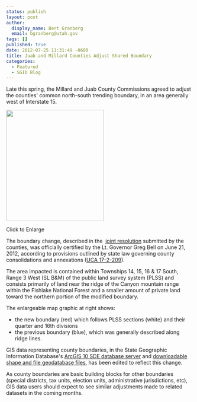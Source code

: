 ```yaml
---
status: publish
layout: post
author:
  display_name: Bert Granberg
  email: bgranberg@utah.gov
tags: []
published: true
date: 2012-07-25 11:31:49 -0600
title: Juab and Millard Counties Adjust Shared Boundary
categories:
  - Featured
  - SGID Blog
---
```

<p>Late this spring, the Millard and Juab County Commissions agreed to adjust the counties' common north-south trending boundary, in an area generally west of Interstate 15.</p>
<div class="caption"><a href="{{ "/downloads/2012-juab-millard-county-boundary-change.png" | prepend: site.baseurl }}"><img title="2012 Juab-Millard County Boundary Change Agreement" src="{{ "/images/2012-juab-millard-county-boundary-change-264x300.png" | prepend: site.baseurl }}" alt="" width="264" height="300" /></a><p class="caption-text">Click to Enlarge</p></div>
<p>The boundary change, described in the  <a href="http://municert.utah.gov/Media/Default/Municipal%20Certifications/2012/Juab%20and%20Millard%20Counties%20boundary%20adjustment%206-6-12.pdf">joint resolution</a> submitted by the counties, was officially certified by the Lt. Governor Greg Bell on June 21, 2012, according to provisions outlined by state law governing county consolidations and annexations (<a href="http://le.utah.gov/xcode/Title17/Chapter2/17-2-S209.html">UCA 17-2-209</a>).</p>
<p>The area impacted is contained within Townships 14, 15, 16 &amp; 17 South, Range 3 West (SL B&amp;M) of the public land survey system (PLSS) and consists primarily of land near the ridge of the Canyon mountain range within the Fishlake National Forest and a smaller amount of private land toward the northern portion of the modified boundary.</p>
<p>The enlargeable map graphic at right shows:</p>
<ul>
<li>the new boundary (red) which follows PLSS sections (white) and their quarter and 16th divisions</li>
<li>the previous boundary (blue), which was generally described along ridge lines.</li>
</ul>
<p>GIS data representing county boundaries, in the State Geographic Information Database's <a title="How to Connect to the SGID via ArcSDE" href="{{ "/data/how-to-connect-to-the-sgid-via-sde/" | prepend: site.baseurl }}">ArcGIS 10 SDE database server</a> and <a title="State, County, and Municipal Boundaries" href="{{ "/data/boundaries/citycountystate/" | prepend: site.baseurl }}">downloadable shape and file geodatabase files</a>, has been edited to reflect this change.</p>
<p>As county boundaries are basic building blocks for other boundaries (special districts, tax units, election units, administrative jurisdictions, etc), GIS data users should expect to see similar adjustments made to related datasets in the coming months.</p>
